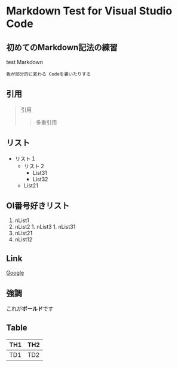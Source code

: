 # Markdown Test for Visual Studio Code

## 初めてのMarkdown記法の練習

test Markdown
```
色が部分的に変わる Codeを書いたりする
```

## 引用

> 引用
>> 多重引用

## リスト

- リスト１
  - リスト２
    - List31
    - List32
  - List21

## OI番号好きリスト

1. nList1
  1. nList2
    1. nList3
    1. nList31
  1. nList21
1. nList12

## Link

[Google](https://www.google.co.jp/)

## 強調
これが**ボールド**です

## Table

|TH1|TH2|
----|----
|TD1|TD2|
